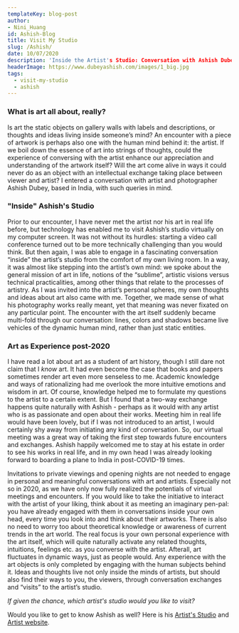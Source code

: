 ```yaml
---
templateKey: blog-post
author: 
- Nini_Huang
id: Ashish-Blog
title: Visit My Studio
slug: /Ashish/
date: 10/07/2020
description: 'Inside the Artist's Studio: Conversation with Ashish Dubey'
headerImage: https://www.dubeyashish.com/images/1_big.jpg
tags:
  - visit-my-studio
  - ashish
---
```

### What is art all about, really?
Is art the static objects on gallery walls with labels and descriptions, or thoughts and ideas living inside someone’s mind? An encounter with a piece of artwork is perhaps also one with the human mind behind it: the artist. If we boil down the essence of art into strings of thoughts, could the experience of conversing with the artist enhance our appreciation and understanding of the artwork itself? Will the art come alive in ways it could never do as an object with an intellectual exchange taking place between viewer and artist? I entered a conversation with artist and photographer Ashish Dubey, based in India, with such queries in mind.

### "Inside" Ashish's Studio
Prior to our encounter, I have never met the artist nor his art in real life before, but technology has enabled me to visit Ashish’s studio virtually on my computer screen. It was not without its hurdles: starting a video call conference turned out to be more technically challenging than you would think. But then again, I was able to engage in a fascinating conversation “inside” the artist’s studio from the comfort of my own living room. In a way, it was almost like stepping into the artist’s own mind: we spoke about the general mission of art in life, notions of the “sublime”, artistic visions versus technical practicalities, among other things that relate to the processes of artistry. As I was invited into the artist’s personal spheres, my own thoughts and ideas about art also came with me. Together, we made sense of what his photography works really meant, yet that meaning was never fixated on any particular point. The encounter with the art itself suddenly became multi-fold through our conversation: lines, colors and shadows became live vehicles of the dynamic human mind, rather than just static entities.

### Art as Experience post-2020

I have read a lot about art as a student of art history, though I still dare not claim that I  _know_  art. It had even become the case that books and papers sometimes render art even more senseless to me. Academic knowledge and ways of rationalizing had me overlook the more intuitive emotions and wisdom in art. Of course, knowledge helped me to formulate my questions to the artist to a certain extent. But I found that a two-way exchange happens quite naturally with Ashish - perhaps as it would with any artist who is as  passionate and open about their works. Meeting him in real life would have been lovely, but if I was not introduced to an artist, I would certainly shy away from initiating any kind of conversation. So, our virtual meeting was a great way of taking the first step towards future encounters and exchanges. Ashish happily welcomed me to stay at his estate in order to see his works in real life, and in my own head I was already looking forward to boarding a plane to India in post-COVID-19 times.

Invitations to private viewings and opening nights are not needed to engage in personal and meaningful conversations with art and artists. Especially not so in 2020, as we have only now fully realized the potentials of virtual meetings and encounters. If you would like to take the initiative to interact with the artist of your liking, think about it as meeting an imaginary pen-pal: you have already engaged with them in conversations inside your own head, every time you look into and think about their artworks. There is also no need to worry too about theoretical knowledge or awareness of current trends in the art world. The real focus is your own personal experience with the art itself, which will quite naturally activate any related thoughts, intuitions, feelings etc. as you converse with the artist. Afterall, art fluctuates in dynamic ways, just as people would. Any experience with the art objects is only completed by engaging with the human subjects behind it. Ideas and thoughts live not only inside the minds of artists, but should also find their ways to you, the viewers, through conversation exchanges and “visits” to the artist’s studio.

_If given the chance, which artist's studio would you like to visit?_

Would you like to get to know Ashish as well? Here is his [ Artist's Studio](https://www.visitmystudio.co.uk/artist-profile/3e5ee3c0-5dd0-4e29-9c2e-90c9c6cb04d6) and [Artist website](https://www.dubeyashish.com). 